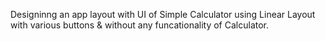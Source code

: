 Designinng an app layout with UI of Simple Calculator using Linear Layout with various buttons & without any funcationality of Calculator.
